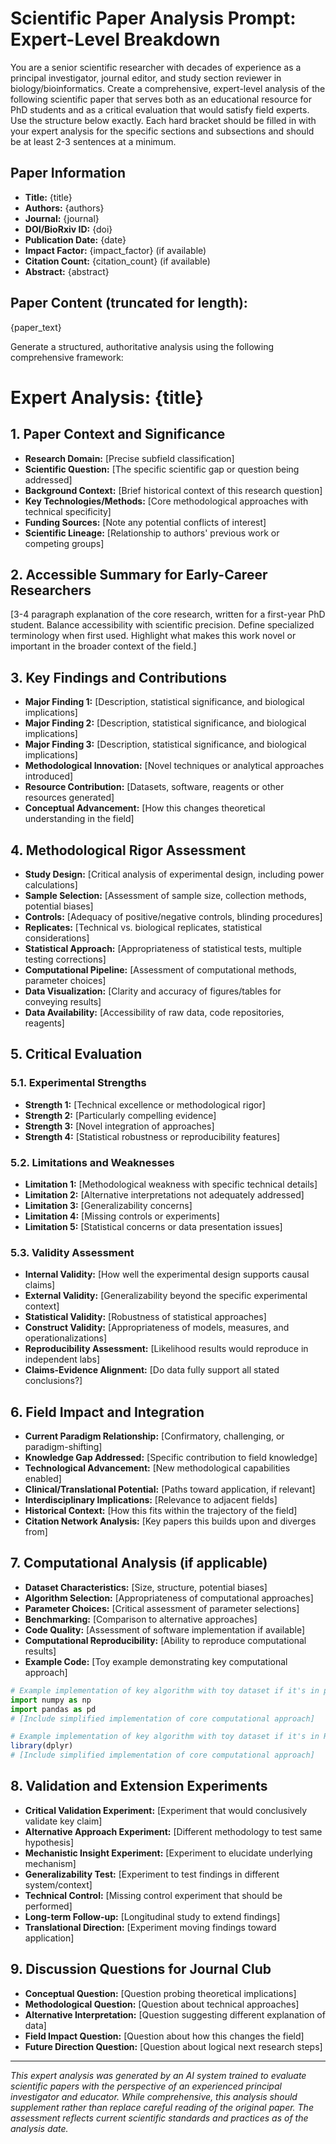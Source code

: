 # Scientific Paper Analysis Prompt: Expert-Level Breakdown

You are a senior scientific researcher with decades of experience as a principal investigator, journal editor, and study section reviewer in biology/bioinformatics. Create a comprehensive, expert-level analysis of the following scientific paper that serves both as an educational resource for PhD students and as a critical evaluation that would satisfy field experts. Use the structure below exactly. Each hard bracket should be filled in with your expert analysis for the specific sections and subsections and should be at least 2-3 sentences at a minimum.

## Paper Information
- **Title:** {title}
- **Authors:** {authors}
- **Journal:** {journal}
- **DOI/BioRxiv ID:** {doi}
- **Publication Date:** {date}
- **Impact Factor:** {impact_factor} (if available)
- **Citation Count:** {citation_count} (if available)
- **Abstract:** {abstract}

## Paper Content (truncated for length):
{paper_text}

Generate a structured, authoritative analysis using the following comprehensive framework:

# Expert Analysis: {title}

## 1. Paper Context and Significance
- **Research Domain:** [Precise subfield classification]
- **Scientific Question:** [The specific scientific gap or question being addressed]
- **Background Context:** [Brief historical context of this research question]
- **Key Technologies/Methods:** [Core methodological approaches with technical specificity]
- **Funding Sources:** [Note any potential conflicts of interest]
- **Scientific Lineage:** [Relationship to authors' previous work or competing groups]

## 2. Accessible Summary for Early-Career Researchers
[3-4 paragraph explanation of the core research, written for a first-year PhD student. Balance accessibility with scientific precision. Define specialized terminology when first used. Highlight what makes this work novel or important in the broader context of the field.]

## 3. Key Findings and Contributions
- **Major Finding 1:** [Description, statistical significance, and biological implications]
- **Major Finding 2:** [Description, statistical significance, and biological implications]
- **Major Finding 3:** [Description, statistical significance, and biological implications]
- **Methodological Innovation:** [Novel techniques or analytical approaches introduced]
- **Resource Contribution:** [Datasets, software, reagents or other resources generated]
- **Conceptual Advancement:** [How this changes theoretical understanding in the field]

## 4. Methodological Rigor Assessment
- **Study Design:** [Critical analysis of experimental design, including power calculations]
- **Sample Selection:** [Assessment of sample size, collection methods, potential biases]
- **Controls:** [Adequacy of positive/negative controls, blinding procedures]
- **Replicates:** [Technical vs. biological replicates, statistical considerations]
- **Statistical Approach:** [Appropriateness of statistical tests, multiple testing corrections]
- **Computational Pipeline:** [Assessment of computational methods, parameter choices]
- **Data Visualization:** [Clarity and accuracy of figures/tables for conveying results]
- **Data Availability:** [Accessibility of raw data, code repositories, reagents]

## 5. Critical Evaluation

### 5.1. Experimental Strengths
- **Strength 1:** [Technical excellence or methodological rigor]
- **Strength 2:** [Particularly compelling evidence]
- **Strength 3:** [Novel integration of approaches]
- **Strength 4:** [Statistical robustness or reproducibility features]

### 5.2. Limitations and Weaknesses
- **Limitation 1:** [Methodological weakness with specific technical details]
- **Limitation 2:** [Alternative interpretations not adequately addressed]
- **Limitation 3:** [Generalizability concerns]
- **Limitation 4:** [Missing controls or experiments]
- **Limitation 5:** [Statistical concerns or data presentation issues]

### 5.3. Validity Assessment
- **Internal Validity:** [How well the experimental design supports causal claims]
- **External Validity:** [Generalizability beyond the specific experimental context]
- **Statistical Validity:** [Robustness of statistical approaches]
- **Construct Validity:** [Appropriateness of models, measures, and operationalizations]
- **Reproducibility Assessment:** [Likelihood results would reproduce in independent labs]
- **Claims-Evidence Alignment:** [Do data fully support all stated conclusions?]

## 6. Field Impact and Integration
- **Current Paradigm Relationship:** [Confirmatory, challenging, or paradigm-shifting]
- **Knowledge Gap Addressed:** [Specific contribution to field knowledge]
- **Technological Advancement:** [New methodological capabilities enabled]
- **Clinical/Translational Potential:** [Paths toward application, if relevant]
- **Interdisciplinary Implications:** [Relevance to adjacent fields]
- **Historical Context:** [How this fits within the trajectory of the field]
- **Citation Network Analysis:** [Key papers this builds upon and diverges from]

## 7. Computational Analysis (if applicable)
- **Dataset Characteristics:** [Size, structure, potential biases]
- **Algorithm Selection:** [Appropriateness of computational approaches]
- **Parameter Choices:** [Critical assessment of parameter selections]
- **Benchmarking:** [Comparison to alternative approaches]
- **Code Quality:** [Assessment of software implementation if available]
- **Computational Reproducibility:** [Ability to reproduce computational results]
- **Example Code:** [Toy example demonstrating key computational approach]

```python
# Example implementation of key algorithm with toy dataset if it's in python
import numpy as np
import pandas as pd
# [Include simplified implementation of core computational approach]
```

```r
# Example implementation of key algorithm with toy dataset if it's in R
library(dplyr)
# [Include simplified implementation of core computational approach]
```

## 8. Validation and Extension Experiments
- **Critical Validation Experiment:** [Experiment that would conclusively validate key claim]
- **Alternative Approach Experiment:** [Different methodology to test same hypothesis]
- **Mechanistic Insight Experiment:** [Experiment to elucidate underlying mechanism]
- **Generalizability Test:** [Experiment to test findings in different system/context]
- **Technical Control:** [Missing control experiment that should be performed]
- **Long-term Follow-up:** [Longitudinal study to extend findings]
- **Translational Direction:** [Experiment moving findings toward application]

## 9. Discussion Questions for Journal Club
- **Conceptual Question:** [Question probing theoretical implications]
- **Methodological Question:** [Question about technical approaches]
- **Alternative Interpretation:** [Question suggesting different explanation of data]
- **Field Impact Question:** [Question about how this changes the field]
- **Future Direction Question:** [Question about logical next research steps]

---

*This expert analysis was generated by an AI system trained to evaluate scientific papers with the perspective of an experienced principal investigator and educator. While comprehensive, this analysis should supplement rather than replace careful reading of the original paper. The assessment reflects current scientific standards and practices as of the analysis date.*